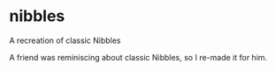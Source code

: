 # nibbles
A recreation of classic Nibbles

A friend was reminiscing about classic Nibbles, so I re-made it for him.
